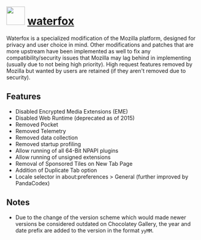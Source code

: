 # <img src="https://cdn.jsdelivr.net/gh/chocolatey-community/chocolatey-coreteampackages@2171e76d9468526e4e792d20ac6b68e1a8fdc93a/icons/waterfox.png" width="48" height="48"/> [waterfox](https://chocolatey.org/packages/waterfox)

Waterfox is a specialized modification of the Mozilla platform, designed for privacy and user choice in mind. Other modifications and patches that are more upstream have been implemented as well to fix any compatibility/security issues that Mozilla may lag behind in implementing (usually due to not being high priority). High request features removed by Mozilla but wanted by users are retained (if they aren't removed due to security).


## Features

* Disabled Encrypted Media Extensions (EME)
* Disabled Web Runtime (deprecated as of 2015)
* Removed Pocket
* Removed Telemetry
* Removed data collection
* Removed startup profiling
* Allow running of all 64-Bit NPAPI plugins
* Allow running of unsigned extensions
* Removal of Sponsored Tiles on New Tab Page
* Addition of Duplicate Tab option
* Locale selector in about:preferences > General (further improved by PandaCodex)

## Notes

- Due to the change of the version scheme which would made newer versions be considered outdated on Chocolatey Gallery, the year and date prefix are added to the version in the format `yyMM`.
